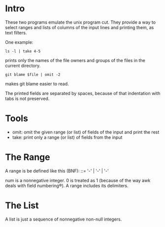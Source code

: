 Intro
=====

These two programs emulate the unix program cut.
They provide a way to select ranges and lists of
columns of the input lines and printing them, as
text filters.

One example:

    ls -l | take 4-5

prints only the names of the file owners and groups
of the files in the current directory.

    git blame $file | omit -2

makes git blame easier to read.

The printed fields are separated by spaces, because of that
indentation with tabs is not preserved.

Tools
=====

* omit: omit the given range (or list) of fields of the input and print the rest
* take: print only a range (or list) of fields from the input

The Range
=======

A range is be defined like this (BNF):
<range>::=<num> '-' <num>
	| <num> '-'
	| '-' <num>

num is a nonnegative integer. 0 is treated as 1
(because of the way awk deals with field numbering®).
A range includes its delimiters.

The List
========

A list is just a sequence of nonnegative non-null integers.
